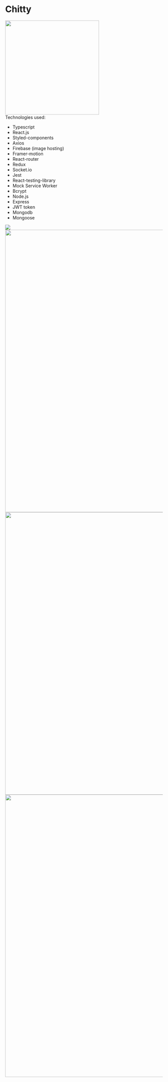 # Chitty
<img src="https://firebasestorage.googleapis.com/v0/b/chat-app-b7a6a.appspot.com/o/logo.png?alt=media&token=500e7811-ee41-451e-995a-e60beb1f775d" height="300px" />
<br />
Technologies used: 
<br/>
<ul>
  <li>Typescript</li>
  <li>React.js</li>
  <li>Styled-components</li>
  <li>Axios</li>
  <li>Firebase (image hosting)</li>
  <li>Framer-motion</li>
  <li>React-router</li>
  <li>Redux</li>
  <li>Socket.io</li>
  <li>Jest</li>
  <li>React-testing-library</li>
  <li>Mock Service Worker</li>
  <li>Bcrypt</li>
  <li>Node.js</li>
  <li>Express</li>
  <li>JWT token</li>
  <li>Mongodb</li>
  <li>Mongoose</li>
</uL>
<img src="https://firebasestorage.googleapis.com/v0/b/chat-app-b7a6a.appspot.com/o/chitty%20mockups%2Fchat%20app%20mockup%20final-01.png?alt=media&token=2b00ab46-a825-42a9-aec8-543f929af447" heigth="500px" />
<img src="https://firebasestorage.googleapis.com/v0/b/chat-app-b7a6a.appspot.com/o/chitty%20mockups%2Fchat%20app%20mobile-15.png?alt=media&token=c8b52bd8-4b44-4aad-bb2e-ed9955564692" height="900px">
<img src="https://firebasestorage.googleapis.com/v0/b/chat-app-b7a6a.appspot.com/o/chitty%20mockups%2Fchat%20app%20mockup%20final-13.png?alt=media&token=3bb7637f-6bdb-4737-9c4b-741051386f33" height="900px" >
<img src="https://firebasestorage.googleapis.com/v0/b/chat-app-b7a6a.appspot.com/o/chitty%20mockups%2Fchat%20app%20mockup%20final-14.png?alt=media&token=4f8eeb6e-34bf-46e0-9b9a-ce23ae7c82e2" height="900px" >
